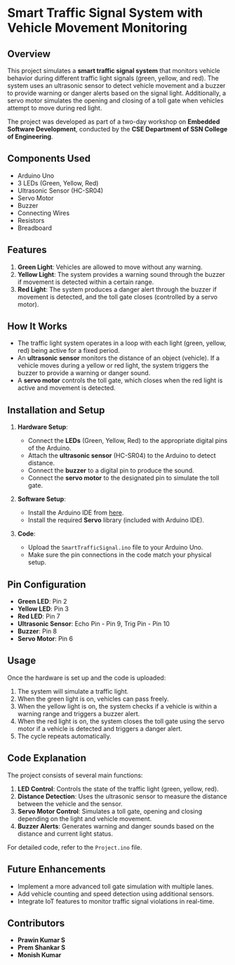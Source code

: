 
# Smart Traffic Signal System with Vehicle Movement Monitoring

## Overview

This project simulates a **smart traffic signal system** that monitors vehicle behavior during different traffic light signals (green, yellow, and red). The system uses an ultrasonic sensor to detect vehicle movement and a buzzer to provide warning or danger alerts based on the signal light. Additionally, a servo motor simulates the opening and closing of a toll gate when vehicles attempt to move during red light.

The project was developed as part of a two-day workshop on **Embedded Software Development**, conducted by the **CSE Department of SSN College of Engineering**.

## Components Used

- Arduino Uno
- 3 LEDs (Green, Yellow, Red)
- Ultrasonic Sensor (HC-SR04)
- Servo Motor
- Buzzer
- Connecting Wires
- Resistors
- Breadboard

## Features

1. **Green Light**: Vehicles are allowed to move without any warning.
2. **Yellow Light**: The system provides a warning sound through the buzzer if movement is detected within a certain range.
3. **Red Light**: The system produces a danger alert through the buzzer if movement is detected, and the toll gate closes (controlled by a servo motor).

## How It Works

- The traffic light system operates in a loop with each light (green, yellow, red) being active for a fixed period.
- An **ultrasonic sensor** monitors the distance of an object (vehicle). If a vehicle moves during a yellow or red light, the system triggers the buzzer to provide a warning or danger sound.
- A **servo motor** controls the toll gate, which closes when the red light is active and movement is detected.

## Installation and Setup

1. **Hardware Setup**:
    - Connect the **LEDs** (Green, Yellow, Red) to the appropriate digital pins of the Arduino.
    - Attach the **ultrasonic sensor** (HC-SR04) to the Arduino to detect distance.
    - Connect the **buzzer** to a digital pin to produce the sound.
    - Connect the **servo motor** to the designated pin to simulate the toll gate.
  
2. **Software Setup**:
    - Install the Arduino IDE from [here](https://www.arduino.cc/en/software).
    - Install the required **Servo** library (included with Arduino IDE).
  
3. **Code**:
    - Upload the `SmartTrafficSignal.ino` file to your Arduino Uno.
    - Make sure the pin connections in the code match your physical setup.

## Pin Configuration

- **Green LED**: Pin 2
- **Yellow LED**: Pin 3
- **Red LED**: Pin 7
- **Ultrasonic Sensor**: Echo Pin - Pin 9, Trig Pin - Pin 10
- **Buzzer**: Pin 8
- **Servo Motor**: Pin 6

## Usage

Once the hardware is set up and the code is uploaded:
1. The system will simulate a traffic light.
2. When the green light is on, vehicles can pass freely.
3. When the yellow light is on, the system checks if a vehicle is within a warning range and triggers a buzzer alert.
4. When the red light is on, the system closes the toll gate using the servo motor if a vehicle is detected and triggers a danger alert.
5. The cycle repeats automatically.

## Code Explanation

The project consists of several main functions:

1. **LED Control**: Controls the state of the traffic light (green, yellow, red).
2. **Distance Detection**: Uses the ultrasonic sensor to measure the distance between the vehicle and the sensor.
3. **Servo Motor Control**: Simulates a toll gate, opening and closing depending on the light and vehicle movement.
4. **Buzzer Alerts**: Generates warning and danger sounds based on the distance and current light status.

For detailed code, refer to the `Project.ino` file.

## Future Enhancements

- Implement a more advanced toll gate simulation with multiple lanes.
- Add vehicle counting and speed detection using additional sensors.
- Integrate IoT features to monitor traffic signal violations in real-time.

## Contributors

- **Prawin Kumar S**
- **Prem Shankar S**
- **Monish Kumar**

